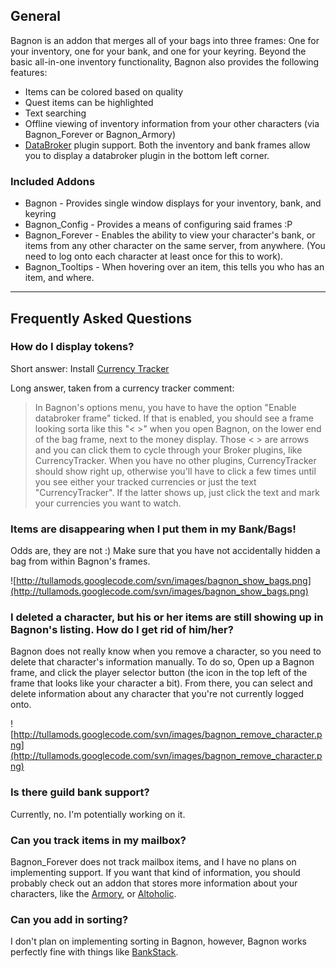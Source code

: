 

## General ##
Bagnon is an addon that merges all of your bags into three frames: One for your inventory, one for your bank, and one for your keyring. Beyond the basic all-in-one inventory functionality, Bagnon also provides the following features:
  * Items can be colored based on quality
  * Quest items can be highlighted
  * Text searching
  * Offline viewing of inventory information from your other characters (via Bagnon\_Forever or Bagnon\_Armory)
  * [DataBroker](http://wiki.github.com/tekkub/libdatabroker-1-1) plugin support. Both the inventory and bank frames allow you to display a databroker plugin in the bottom left corner.



### Included Addons ###
  * Bagnon - Provides single window displays for your inventory, bank, and keyring
  * Bagnon\_Config - Provides a means of configuring said frames :P
  * Bagnon\_Forever - Enables the ability to view your character's bank, or items from any other character on the same server, from anywhere. (You need to log onto each character at least once for this to work).
  * Bagnon\_Tooltips - When hovering over an item, this tells you who has an item, and where.

---


## Frequently Asked Questions ##

### How do I display tokens? ###

Short answer: Install [Currency Tracker](http://www.wowinterface.com/downloads/info13001-CurrencyTracker.html)

Long answer, taken from a currency tracker comment:

> In Bagnon's options menu, you have to have the option "Enable databroker frame" ticked.    If that is enabled, you should see a frame looking sorta like this "< >" when you open Bagnon, on the lower end of the bag frame, next to the money display. Those < > are arrows and you can click them to cycle through your Broker plugins, like CurrencyTracker. When you have no other plugins, CurrencyTracker should show right up, otherwise you'll have to click a few times until you see either your tracked currencies or just the text "CurrencyTracker". If the latter shows up, just click the text and mark your currencies you want to watch.

### Items are disappearing when I put them in my Bank/Bags! ###

Odds are, they are not :)  Make sure that you have not accidentally hidden a bag from within Bagnon's frames.

![http://tullamods.googlecode.com/svn/images/bagnon_show_bags.png](http://tullamods.googlecode.com/svn/images/bagnon_show_bags.png)

### I deleted a character, but his or her items are still showing up in Bagnon's listing.  How do I get rid of him/her? ###

Bagnon does not really know when you remove a character, so you need to delete that character's information manually.  To do so, Open up a Bagnon frame, and click the player selector button (the icon in the top left of the frame that looks like your character a bit).  From there, you can select and delete information about any character that you're not currently logged onto.

![http://tullamods.googlecode.com/svn/images/bagnon_remove_character.png](http://tullamods.googlecode.com/svn/images/bagnon_remove_character.png)

### Is there guild bank support? ###

Currently, no.  I'm potentially working on it.

### Can you track items in my mailbox? ###

Bagnon\_Forever does not track mailbox items, and I have no plans on implementing support.  If you want that kind of information, you should probably check out an addon that stores more information about your characters, like the [Armory](http://www.wowinterface.com/downloads/info7952-Armory.html), or [Altoholic](http://www.wowinterface.com/downloads/info8533-Altoholic.html).

### Can you add in sorting? ###

I don't plan on implementing sorting in Bagnon, however, Bagnon works perfectly fine with things like [BankStack](http://www.wowinterface.com/downloads/info7761-BankStack.html).